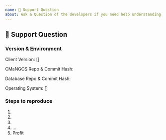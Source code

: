 ```yaml
---
name: 💬 Support Question
about: Ask a Question of the developers if you need help understanding CMaNGOS.
---
```

<!-- Chat with the CMangos DevTeam -->
<!-- Support on Github is limited! Refer to Discord to engage directly with the developers
regarding Usage and Development of CMaNGOS; CMaNGOS Discord: https://discord.gg/rBaNJRT -->

## 💬 Support Question
<!-- Describe your Question in detail. Include screenshots and drawings if needed. -->

### Version & Environment
<!-- Provide these infos if available and applicable -->
<!--
  Client Version - is required
  Valid values are:
  - "1.12.1" (CLASSIC)
  - "2.4.3" (TBC)
  - "3.3.5a" (WOTLK)
-->
Client Version: []

<!--
  Commit Hash - is required
  Valid values are:
  - [CLASSIC](https://github.com/cmangos/mangos-classic/tree/XXXX)
  - [TBC](https://github.com/cmangos/mangos-tbc/tree/XXXX)
  - [WOTLK](https://github.com/cmangos/mangos-wotlk/tree/XXXX)

  To find XXXX use "git log -1 --format=%H" in your local CMaNGOS repo
-->
CMaNGOS Repo & Commit Hash:  []()

<!--
  Database Version - is required
  Valid values are:
  - [CLASSIC](https://github.com/cmangos/classic-db/tree/XXXX)
  - [TBC](https://github.com/cmangos/tbc-db/tree/XXXX)
  - [WOTLK](https://github.com/cmangos/wotlk-db/tree/XXXX)

  To find XXXX use "git log -1 --format=%H" in your local Database repo
-->
Database Repo & Commit Hash: []()

<!--
  Operating System - optional
  Valid values are:
  - Win XX
  - MacOS XX
  - Linux Flavor
-->
Operating System: []

### Steps to reproduce
1.
2.
3.
4. ...
5. Profit